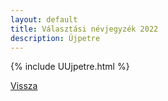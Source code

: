 ```yaml
---
layout: default
title: Választási névjegyzék 2022
description: Újpetre
---
```


{% include UUjpetre.html %}

[Vissza](./)